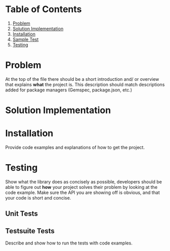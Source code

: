 # Table of Contents
1. [Problem](README.md#problem)
2. [Solution Implementation](README.md#solution-implementation)
3. [Installation](README.md#installation)
4. [Sample Test](README.md#sample-test)
5. [Testing](README.md#testing)

# Problem

At the top of the file there should be a short introduction and/ or overview that explains **what** the project is. This description should match descriptions added for package managers (Gemspec, package.json, etc.)

# Solution Implementation

# Installation

Provide code examples and explanations of how to get the project.


# Testing

Show what the library does as concisely as possible, developers should be able to figure out **how** your project solves their problem by looking at the code example. Make sure the API you are showing off is obvious, and that your code is short and concise.

## Unit Tests

## Testsuite Tests

Describe and show how to run the tests with code examples.
